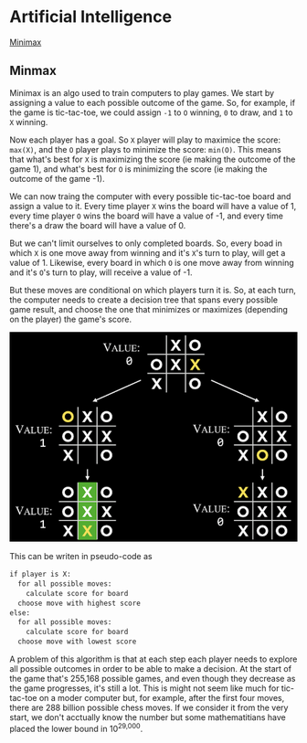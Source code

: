 # Artificial Intelligence

[Minimax](#minimax)  

## Minmax

Minimax is an algo used to train computers to play games. We start by assigning a value to each possible outcome of the game. So, for example, if the game is tic-tac-toe, we could assign `-1` to `O` winning, `0` to draw, and `1` to `X` winning.

Now each player has a goal. So `X` player will play to maximice the score: `max(X)`, and the `O` player plays to minimize the score: `min(O)`. This means that what's best for `X` is maximizing the score (ie making the outcome of the game 1), and what's best for `O` is minimizing the score (ie making the outcome of the game -1).

We can now traing the computer with every possible tic-tac-toe board and assign a value to it. Every time player `X` wins the board will have a value of 1, every time player `O` wins the board will have a value of -1, and every time there's a draw the board will have a value of 0.

But we can't limit ourselves to only completed boards. So, every boad in which `X` is one move away from winning and it's `X`'s turn to play, will get a value of 1. Likewise, every board in which `O` is one move away from winning and it's `O`'s turn to play, will receive a value of -1.

But these moves are conditional on which players turn it is. So, at each turn, the computer needs to create a decision tree that spans every possible game result, and choose the one that minimizes or maximizes (depending on the player) the game's score.

![](tic-tac-toe.png)

This can be writen in pseudo-code as

``` txt
if player is X:
  for all possible moves:
    calculate score for board
  choose move with highest score
else:
  for all possible moves:
    calculate score for board
  choose move with lowest score
```

A problem of this algorithm is that at each step each player needs to explore all possible outcomes in order to be able to make a decision. At the start of the game that's 255,168 possible games, and even though they decrease as the game progresses, it's still a lot. This is might not seem like much for tic-tac-toe on a moder computer but, for example, after the first four moves, there are 288 billion possible chess moves. If we consider it from the very start, we don't acctually know the number but some mathematitians have placed the lower bound in 10<sup>29,000</sup>.


